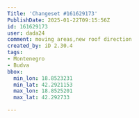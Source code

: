 ```yaml
---
Title: 'Changeset #161629173'
PublishDate: 2025-01-22T09:15:56Z
id: 161629173
user: dada24
comment: moving areas,new roof direction
created_by: iD 2.30.4
tags:
- Montenegro
- Budva
bbox:
  min_lon: 18.8523231
  min_lat: 42.2921153
  max_lon: 18.8525201
  max_lat: 42.292733

---
```

